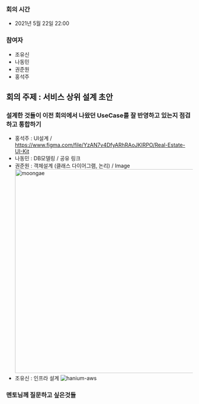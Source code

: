 ### 회의 시간
- 2021년 5월 22일 22:00

### 참여자
- 조유신
- 나동민
- 권준원
- 홍석주

## 회의 주제 : 서비스 상위 설계 초안
### 설계한 것들이 이전 회의에서 나왔던 UseCase를 잘 반영하고 있는지 점검하고 통합하기

- 홍석주 : UI설계 / https://www.figma.com/file/YzAN7v4DfyARhRAoJKlRPO/Real-Estate-UI-Kit 
- 나동민 : DB모델링 / 공유 링크 
- 권준원 : 객체설계 (클래스 다이어그램, 논리) / Image  
  <img alt="moongae" src="https://user-images.githubusercontent.com/59433441/119216239-9a24bd00-bb0d-11eb-8f8f-39b344bc39ff.jpg" width="550" height="550"/>
- 조유신 : 인프라 설계
![hanium-aws](https://user-images.githubusercontent.com/35277854/119228053-14743200-bb4c-11eb-96ee-6ca02ded19ca.png)


### 멘토님께 질문하고 싶은것들




